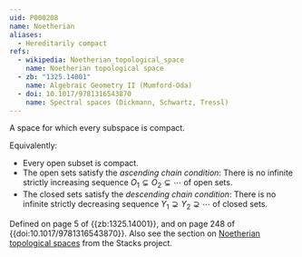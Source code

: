 ```yaml
---
uid: P000208
name: Noetherian
aliases:
  - Hereditarily compact
refs:
  - wikipedia: Noetherian_topological_space
    name: Noetherian topological space
  - zb: "1325.14001"
    name: Algebraic Geometry II (Mumford-Oda)
  - doi: 10.1017/9781316543870
    name: Spectral spaces (Dickmann, Schwartz, Tressl)
---
```


A space for which every subspace is compact.

Equivalently:
- Every open subset is compact.
- The open sets satisfy the *ascending chain condition*: There is no infinite strictly increasing sequence $O_1 \subsetneq O_2 \subsetneq \cdots$ of open sets.
- The closed sets satisfy the *descending chain condition*: There is no infinite strictly decreasing sequence $Y_1 \supsetneq Y_2 \supsetneq \cdots$ of closed sets.

Defined on page 5 of {{zb:1325.14001}}, and on page 248 of {{doi:10.1017/9781316543870}}. Also see the section on [Noetherian topological spaces](https://stacks.math.columbia.edu/tag/0050) from the Stacks project.
